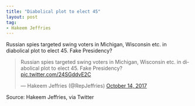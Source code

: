 ```yaml
---
title: "Diabolical plot to elect 45"
layout: post
tag:
- Hakeem Jeffries
---
```


Russian spies targeted swing voters in Michigan, Wisconsin etc. in diabolical plot to elect 45. Fake Presidency?

<blockquote class="twitter-tweet"><p lang="en" dir="ltr">Russian spies targeted swing voters in Michigan, Wisconsin etc. in diabolical plot to elect 45. Fake Presidency? <a href="https://t.co/24SGddvE2C">pic.twitter.com/24SGddvE2C</a></p>&mdash; Hakeem Jeffries (@RepJeffries) <a href="https://twitter.com/RepJeffries/status/919193903680630784?ref_src=twsrc%5Etfw">October 14, 2017</a></blockquote> <script async src="https://platform.twitter.com/widgets.js" charset="utf-8"></script>

Source: Hakeem Jeffries, via Twitter
